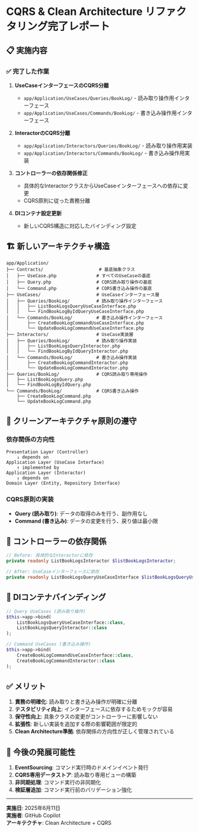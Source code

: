 # CQRS & Clean Architecture リファクタリング完了レポート

## 📋 実施内容

### ✅ 完了した作業

1. **UseCaseインターフェースのCQRS分離**
   - `app/Application/UseCases/Queries/BookLog/` - 読み取り操作用インターフェース
   - `app/Application/UseCases/Commands/BookLog/` - 書き込み操作用インターフェース

2. **InteractorのCQRS分離**
   - `app/Application/Interactors/Queries/BookLog/` - 読み取り操作用実装
   - `app/Application/Interactors/Commands/BookLog/` - 書き込み操作用実装

3. **コントローラーの依存関係修正**
   - 具体的なInteractorクラスからUseCaseインターフェースへの依存に変更
   - CQRS原則に従った責務分離

4. **DIコンテナ設定更新**
   - 新しいCQRS構造に対応したバインディング設定

## 🏗️ 新しいアーキテクチャ構造

```
app/Application/
├── Contracts/                     # 基底抽象クラス
│   ├── UseCase.php               # すべてのUseCaseの基底
│   ├── Query.php                 # CQRS読み取り操作の基底
│   └── Command.php               # CQRS書き込み操作の基底
├── UseCases/                     # UseCaseインターフェース層
│   ├── Queries/BookLog/          # 読み取り操作インターフェース
│   │   ├── ListBookLogsQueryUseCaseInterface.php
│   │   └── FindBookLogByIdQueryUseCaseInterface.php
│   └── Commands/BookLog/         # 書き込み操作インターフェース
│       ├── CreateBookLogCommandUseCaseInterface.php
│       └── UpdateBookLogCommandUseCaseInterface.php
├── Interactors/                  # UseCase実装層
│   ├── Queries/BookLog/          # 読み取り操作実装
│   │   ├── ListBookLogsQueryInteractor.php
│   │   └── FindBookLogByIdQueryInteractor.php
│   └── Commands/BookLog/         # 書き込み操作実装
│       ├── CreateBookLogCommandInteractor.php
│       └── UpdateBookLogCommandInteractor.php
├── Queries/BookLog/              # CQRS読み取り専用操作
│   ├── ListBookLogsQuery.php
│   └── FindBookLogByIdQuery.php
└── Commands/BookLog/             # CQRS書き込み操作
    ├── CreateBookLogCommand.php
    └── UpdateBookLogCommand.php
```

## 🎯 クリーンアーキテクチャ原則の遵守

### 依存関係の方向性
```
Presentation Layer (Controller)
    ↓ depends on
Application Layer (UseCase Interface)
    ↑ implemented by
Application Layer (Interactor)
    ↓ depends on
Domain Layer (Entity, Repository Interface)
```

### CQRS原則の実装
- **Query (読み取り)**: データの取得のみを行う、副作用なし
- **Command (書き込み)**: データの変更を行う、戻り値は最小限

## 📝 コントローラーの依存関係

```php
// Before: 具体的なInteractorに依存
private readonly ListBookLogsInteractor $listBookLogsInteractor;

// After: UseCaseインターフェースに依存
private readonly ListBookLogsQueryUseCaseInterface $listBookLogsQueryUseCase;
```

## 🔧 DIコンテナバインディング

```php
// Query UseCases (読み取り操作)
$this->app->bind(
    ListBookLogsQueryUseCaseInterface::class,
    ListBookLogsQueryInteractor::class
);

// Command UseCases (書き込み操作)
$this->app->bind(
    CreateBookLogCommandUseCaseInterface::class,
    CreateBookLogCommandInteractor::class
);
```

## ✅ メリット

1. **責務の明確化**: 読み取りと書き込み操作が明確に分離
2. **テスタビリティ向上**: インターフェースに依存するためモックが容易
3. **保守性向上**: 具象クラスの変更がコントローラーに影響しない
4. **拡張性**: 新しい実装を追加する際の影響範囲が限定的
5. **Clean Architecture準拠**: 依存関係の方向性が正しく管理されている

## 🚀 今後の発展可能性

1. **EventSourcing**: コマンド実行時のドメインイベント発行
2. **CQRS専用データストア**: 読み取り専用ビューの構築
3. **非同期処理**: コマンド実行の非同期化
4. **検証層追加**: コマンド実行前のバリデーション強化

---

**実施日**: 2025年6月11日  
**実施者**: GitHub Copilot  
**アーキテクチャ**: Clean Architecture + CQRS
